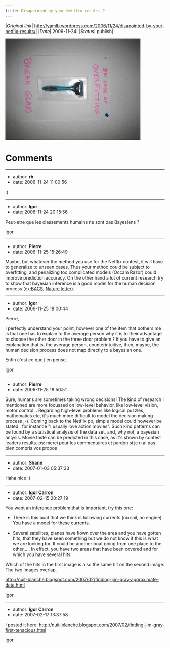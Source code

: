 ```yaml
---
title: Disapointed by your Netflix results ?
---
```


|*Original link*| http://yamlb.wordpress.com/2006/11/24/disapointed-by-your-netflix-results/|
|*Date*| 2006-11-24|
|*Status*| publish|

<img align="middle" alt="occam_razor" src="../../media/occam_razor_small.jpg" />

# Comments


---
- author: **rb**
- date: 2006-11-24 11:00:56

:)

---
- author: **Igor**
- date: 2006-11-24 20:15:56

Peut-etre que les classements humains ne sont pas Bayesiens ?

Igor.

---
- author: **Pierre**
- date: 2006-11-25 15:26:49

Maybe, but whatever the method you use for the Netflix contest, it will have to generalize to unseen cases. Thus your method could be subject to overfitting, and penalizing too complicated models (Occam Razor) could improve prediction accuracy.
On the other hand a lot of current research try to show that bayesian inference is a good model for the human decision process (ex:<a title="BACS" rel="nofollow" href="http://www.bacs.ethz.ch">BACS</a>, <a target="_blank" href="http://www.koerding.com/pubs/koerdingNature2004.pdf">Nature letter</a>).

---
- author: **Igor**
- date: 2006-11-25 18:00:44

Pierre,

I perfectly understand your point, however one of the item that bothers me is that one has to explain to the average person why it is to their advantage to choose the other door in the three door problem ? if you have to give an explanation that is, the average person, counterintuitive, then, maybe, the human decision process does not map directly to a bayesian one.

Enfin c'est ce que j'en pense.

Igor.

---
- author: **Pierre**
- date: 2006-11-25 18:50:51

Sure, humans are sometimes taking wrong decisions! The kind of research I mentioned are more focussed on low-level behavior, like low-level vision, motor control... Regarding high-level problems like logical puzzles, mathematics etc, it's much more difficult to model the decision making process ;-).
Coming back to the Netflix pb, simple model could however be stated , for instance "I usually love action movies". Such kind patterns can be found by a statistical analysis of the data set, and, why not, a bayesian anlysis.
Movie taste can be predicted in this case, as it's shown by contest leaders results.
ps: merci pour les commentaires et pardon si je n ai pas bien compris vos propos

---
- author: **Shane**
- date: 2007-01-03 05:37:33

Haha nice :)

---
- author: **Igor Carron**
- date: 2007-02-15 20:27:19

You want an inference problem that is important, try this one:
- There is this boat that we think is following currents (no sail, no engine). You have a model for these currents.

- Several satellites, planes have flown over the area and you have gotten hits, that they have seen something but we do not know if this is what we are looking for. It could be another boat going from one place to the other,....
In effect, you have two areas that have been covered and for which you have several hits.

Which of the hits in the first image is also the same hit on the second image. The two images overlap.


http://nuit-blanche.blogspot.com/2007/02/finding-jim-gray-approximate-data.html

Igor.

---
- author: **Igor Carron**
- date: 2007-02-17 13:37:58

I posted it here:
http://nuit-blanche.blogspot.com/2007/02/finding-jim-gray-first-tenacious.html

Igor.
